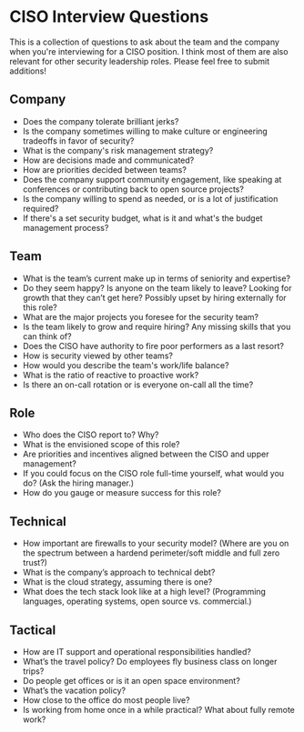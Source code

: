 # CISO Interview Questions
This is a collection of questions to ask about the team and the company when you're interviewing for a CISO position. I think most of them are also relevant for other security leadership roles. Please feel free to submit additions!

## Company
* Does the company tolerate brilliant jerks?
* Is the company sometimes willing to make culture or engineering tradeoffs in favor of security?
* What is the company's risk management strategy?
* How are decisions made and communicated?
* How are priorities decided between teams?
* Does the company support community engagement, like speaking at conferences or contributing back to open source projects?
* Is the company willing to spend as needed, or is a lot of justification required?
* If there's a set security budget, what is it and what's the budget management process?

## Team
* What is the team’s current make up in terms of seniority and expertise?
* Do they seem happy? Is anyone on the team likely to leave? Looking for growth that they can’t get here? Possibly upset by hiring externally for this role?
* What are the major projects you foresee for the security team?
* Is the team likely to grow and require hiring? Any missing skills that you can think of?
* Does the CISO have authority to fire poor performers as a last resort?
* How is security viewed by other teams?
* How would you describe the team's work/life balance?
* What is the ratio of reactive to proactive work?
* Is there an on-call rotation or is everyone on-call all the time?

## Role
* Who does the CISO report to? Why?
* What is the envisioned scope of this role?
* Are priorities and incentives aligned between the CISO and upper management?
* If you could focus on the CISO role full-time yourself, what would you do? (Ask the hiring manager.)
* How do you gauge or measure success for this role?

## Technical
* How important are firewalls to your security model? (Where are you on the spectrum between a hardend perimeter/soft middle and full zero trust?)
* What is the company’s approach to technical debt?
* What is the cloud strategy, assuming there is one?
* What does the tech stack look like at a high level? (Programming languages, operating systems, open source vs. commercial.)

## Tactical
* How are IT support and operational responsibilities handled?
* What’s the travel policy? Do employees fly business class on longer trips?
* Do people get offices or is it an open space environment?
* What’s the vacation policy?
* How close to the office do most people live?
* Is working from home once in a while practical? What about fully remote work?
